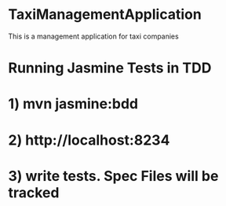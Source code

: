 # TaxiManagementApplication
This is a management application for taxi companies

# Running Jasmine Tests in TDD
# 1) mvn jasmine:bdd
# 2) http://localhost:8234
# 3) write tests. Spec Files will be tracked